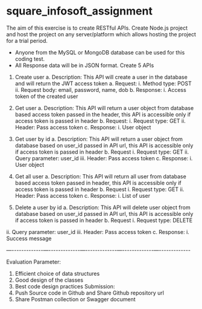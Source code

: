 # square_infosoft_assignment

The aim of this exercise is to create RESTful APIs. Create Node.js project and host the project on any
server/platform which allows hosting the project for a trial period.
- Anyone from the MySQL or MongoDB database can be used for this coding test.
- All Response data will be in JSON format.
Create 5 APIs
1. Create user
a. Description: This API will create a user in the database and will return the JWT access
token
a. Request:
i. Method type: POST
ii. Request body: email, password, name, dob
b. Response:
i. Access token of the created user

2. Get user
a. Description: This API will return a user object from database based access token passed
in the header, this API is accessible only if access token is passed in header
b. Request:
i. Request type: GET
ii. Header: Pass access token
c. Response:
i. User object

3. Get user by id
a. Description: This API will return a user object from database based on user_id passed in
API url, this API is accessible only if access token is passed in header
b. Request
i. Request type: GET
ii. Query parameter: user_id
iii. Header: Pass access token
c. Response:
i. User object

4. Get all user
a. Description: This API will return all user from database based access token passed in
header, this API is accessible only if access token is passed in header
b. Request
i. Request type: GET
ii. Header: Pass access token
c. Response:
i. List of user
5. Delete a user by id
a. Description: This API will delete user object from database based on user_id passed in
API url, this API is accessible only if access token is passed in header
b. Request
i. Request type: DELETE

ii. Query parameter: user_id
iii. Header: Pass access token
c. Response:
i. Success message

—-------------—-------------—-------------—-------------—-------------

Evaluation Parameter:
1. Efficient choice of data structures
2. Good design of the classes
3. Best code design practices
Submission:
1. Push Source code in Github and Share Github repository url
2. Share Postman collection or Swagger document